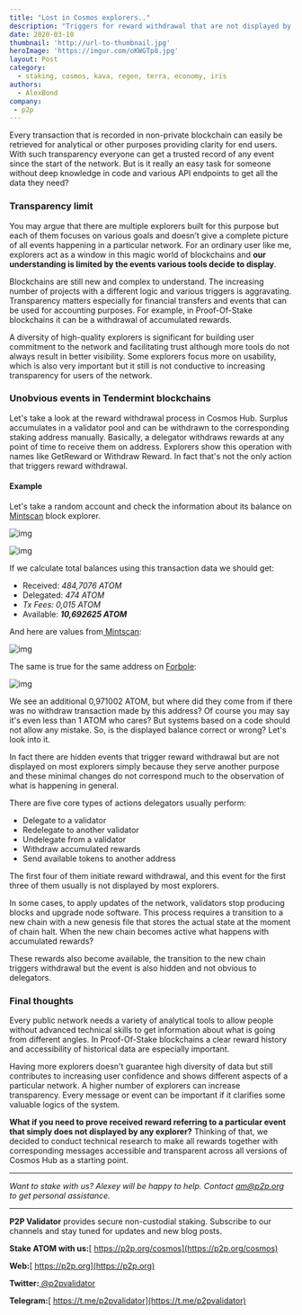 ```yaml
---
title: "Lost in Cosmos explorers.."
description: "Triggers for reward withdrawal that are not displayed by most explorers"
date: 2020-03-10
thumbnail: 'http://url-to-thumbnail.jpg'
heroImage: 'https://imgur.com/oKWGTp8.jpg'
layout: Post
category:
  - staking, cosmos, kava, regen, terra, economy, iris
authors:
  - AlexBond
company:
 - p2p
---
```


Every transaction that is recorded in non-private blockchain can easily be retrieved for analytical or other purposes providing clarity for end users. With such transparency everyone can get a trusted record of any event since the start of the network. But is it really an easy task for someone without deep knowledge in code and various API endpoints to get all the data they need?

### Transparency limit

You may argue that there are multiple explorers built for this purpose but each of them focuses on various goals and doesn’t give a complete picture of all events happening in a particular network. For an ordinary user like me, explorers act as a window in this magic world of blockchains and **our understanding is limited by the events various tools decide to display**.

Blockchains are still new and complex to understand. The increasing number of projects with a different logic and various triggers is aggravating. Transparency matters especially for financial transfers and events that can be used for accounting purposes. For example, in Proof-Of-Stake blockchains it can be a withdrawal of accumulated rewards.

A diversity of high-quality explorers is significant for building user commitment to the network and facilitating trust although more tools do not always result in better visibility. Some explorers focus more on usability, which is also very important but it still is not conductive to increasing transparency for users of the network.

### Unobvious events in Tendermint blockchains

Let's take a look at the reward withdrawal process in Cosmos Hub. Surplus accumulates in a validator pool and can be withdrawn to the corresponding staking address manually. Basically, a delegator withdraws rewards at any point of time to receive them on address. Explorers show this operation with names like GetReward or Withdraw Reward. In fact that's not the only action that triggers reward withdrawal.

#### **Example**

Let's take a random account and check the information about its balance on[ Mintscan](https://www.mintscan.io/account/cosmos1d5lu67hu3lhqtw6zyv7uy4gkfpdtfnzxw0wga8) block explorer.

![img](https://lh3.googleusercontent.com/pbOzSOzQL9RN3I6K4tQvoDc8H9zZLT-ZJOY9uc9mvgjKy7FJQiwFIU6pwDJqulcdAhbNnSKQzmD8HvVnDNI-YpSiARkWIqCIEPtCQ298Lk3LVBPScGENEowCnADgfk56XZIHhhaJ)

![img](https://lh5.googleusercontent.com/y3ff9Aa9VysjtS0XPxBf8cYKm454NpsyTDuTP10YvrNhVpyTulyMTyiPYA6Tp6PLVNG4JKHhoOfGT_9GpBw8_A11-uQjoziRD3r4Zu9yGB8PZq2D64NpHyphCuhtKOfpRcC-ubk_)

If we calculate total balances using this transaction data we should get:

- Received: *484,7076 ATOM*
- Delegated: *474 ATOM*
- *Tx Fees: 0,015 ATOM*
- Available: ***10,692625 ATOM***

And here are values from[ Mintscan](https://www.mintscan.io/account/cosmos1d5lu67hu3lhqtw6zyv7uy4gkfpdtfnzxw0wga8):

![img](https://lh4.googleusercontent.com/8ceoFL9qNY5ilkmOy7LlVAYH2nwXXNDpP5dp3pjipl7W-sgHm5HB7fM5_lIeAlDjwk0qg-fg09P_FBTMYUW0VultsCX6PHOoxH2yonQ92cA5r6KdMB0_x-rbMhNVWzFFvPMOhkr_)

The same is true for the same address on [Forbole](https://cosmos.bigdipper.live/account/cosmos1d5lu67hu3lhqtw6zyv7uy4gkfpdtfnzxw0wga8):

![img](https://lh4.googleusercontent.com/MsN4x__zDhUQxXEUhLzbxBasPI8pkM_kiOgrQQ9JPnOuvv4EfFp9S11jqx9VrFPLMB1Fnbp7AsfH2GXYwh5zDU1jDvWvd2UpVGiQH57GT4fIfNQgfHEY6qJEsnwlw8HlYp-IIVNT)

We see an additional 0,971002 ATOM, but where did they come from if there was no withdraw transaction made by this address? Of course you may say it's even less than 1 ATOM who cares? But systems based on a code should not allow any mistake. So, is the displayed balance correct or wrong? Let's look into it.

In fact there are hidden events that trigger reward withdrawal but are not displayed on most explorers simply because they serve another purpose and these minimal changes do not correspond much to the observation of what is happening in general.

There are five core types of actions delegators usually perform:

- Delegate to a validator
- Redelegate to another validator
- Undelegate from a validator
- Withdraw accumulated rewards
- Send available tokens to another address

The first four of them initiate reward withdrawal, and this event for the first three of them usually is not displayed by most explorers.

In some cases, to apply updates of the network, validators stop producing blocks and upgrade node software. This process requires a transition to a new chain with a new genesis file that stores the actual state at the moment of chain halt. When the new chain becomes active what happens with accumulated rewards?

These rewards also become available, the transition to the new chain triggers withdrawal but the event is also hidden and not obvious to delegators.

### Final thoughts

Every public network needs a variety of analytical tools to allow people without advanced technical skills to get information about what is going from different angles. In Proof-Of-Stake blockchains a clear reward history and accessibility of historical data are especially important.

Having more explorers doesn't guarantee high diversity of data but still contributes to increasing user confidence and shows different aspects of a particular network. A higher number of explorers can increase transparency. Every message or event can be important if it clarifies some valuable logics of the system.

**What if you need to prove received reward referring to a particular event that simply does not displayed by any explorer?** Thinking of that, we decided to conduct technical research to make all rewards together with corresponding messages accessible and transparent across all versions of Cosmos Hub as a starting point.

------

*Want to stake with us? Alexey will be happy to help. Contact* *am@p2p.org* *to get personal assistance.*

------

**P2P Validator** provides secure non-custodial staking. Subscribe to our channels and stay tuned for updates and new blog posts.

**Stake ATOM with us:**[ https://p2p.org/cosmos](https://p2p.org/cosmos)

**Web:**[ https://p2p.org](https://p2p.org)

**Twitter:**[ @p2pvalidator](https://twitter.com/p2pvalidator)

**Telegram:**[ https://t.me/p2pvalidator](https://t.me/p2pvalidator)